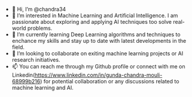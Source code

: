 - 👋 Hi, I’m @chandra34
- 👀 I’m interested in Machine Learning and Artificial Intelligence. I am passionate about exploring and applying AI techniques too solve real-world problems.
- 🌱 I’m currently learning Deep Learning algorithms and techniques to enchance my skills and stay up to date with latest developments in the field.
- 💞️ I’m looking to collaborate on exiting machine learning projects or AI research initiatives.
- 📫 You can reach me through my Github profile or connect with me on Linkedin(https://www.linkedin.com/in/gunda-chandra-mouli-68999b216) for potential collaboration or any discussions related to machine learning and AI.

<!---
chandra34/chandra34 is a ✨ special ✨ repository because its `README.md` (this file) appears on your GitHub profile.
You can click the Preview link to take a look at your changes.
--->
